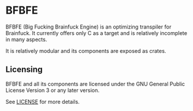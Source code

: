 # BFBFE
BFBFE (Big Fucking Brainfuck Engine) is an optimizing transpiler for Brainfuck. It currently offers only C as a target and is relatively incomplete in many aspects.

It is relatively modular and its components are exposed as crates.

## Licensing
BFBFE and all its components are licensed under the GNU General Public License Version 3 or any later version.

See [LICENSE](LICENSE) for more details.